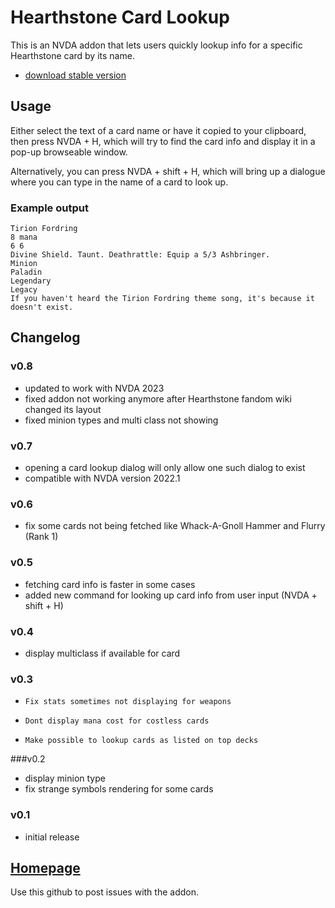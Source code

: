 # Hearthstone Card Lookup

This is an NVDA addon that lets users quickly lookup info for a specific Hearthstone card by its name.

- [download stable version](https://github.com/SamKacer/HearthstoneCardLookup/releases/download/v0.8/HearthstoneCardLookup-0.8.nvda-addon)

## Usage

Either select the text of a card name or have it copied to your clipboard, then press NVDA + H, which will try to find the card info and display it in a pop-up browseable window.

Alternatively, you can press NVDA + shift + H, which will bring up a dialogue where you can type in the name of a card to look up.

### Example output

```
Tirion Fordring
8 mana
6 6
Divine Shield. Taunt. Deathrattle: Equip a 5/3 Ashbringer.
Minion
Paladin
Legendary
Legacy
If you haven't heard the Tirion Fordring theme song, it's because it doesn't exist.
``` 	

## Changelog

### v0.8
- updated to work with NVDA 2023
- fixed addon not working anymore after Hearthstone fandom wiki changed its layout
- fixed minion types and multi class not showing

### v0.7
- opening a card lookup dialog will only allow one such dialog to exist
- compatible with NVDA version 2022.1

### v0.6
- fix some cards not being fetched like Whack-A-Gnoll Hammer and Flurry (Rank 1)

### v0.5
- fetching card info is faster in some cases
- added new command for looking up card info from user input (NVDA + shift + H)

### v0.4
- display multiclass if available for card

### v0.3

-     Fix stats sometimes not displaying for weapons
-     Dont display mana cost for costless cards
-     Make possible to lookup cards as listed on top decks

###v0.2

- display minion type
- fix strange symbols rendering for some cards

### v0.1

- initial release

## [Homepage](https://github.com/SamKacer/HearthstoneCardLookup)

Use this github to post issues with the addon.
